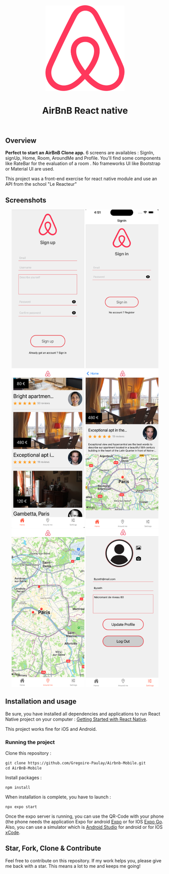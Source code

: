 <h2 align="center">

<img
		width="250"
		alt="AirBnB app - React Native"
		src="assets/logo.png">

</h2>

<h1 align="center">
AirBnB React native
</h1>

<br/>


## Overview


**Perfect to start an AirBnB Clone app.** 6 screens are availables : SignIn, signUp, Home, Room, AroundMe and Profile. You'll find some components like RateBar for the evaluation of a room . No frameworks UI like Bootstrap or Material UI are used.

This project was a front-end exercise for react native module and use an API from the school "Le Reacteur"

## Screenshots

<div align="center">

<img width="230" height="500" alt="Signup Screen" src="assets/screens/Sign-Up.png" />
<img width="230" height="500" alt="Signin Screen" src="assets/screens/Sign-In.png" />

<img width="230" height="500" alt="Home Screen" src="assets/screens/Home.png" />
<img width="230" height="500" alt="Room Screen" src="assets/screens/Room.png" />
<img width="230" height="500" alt="AroundMe Screen" src="assets/screens/AroundMe.png" />
<img width="230" height="500" alt="Profile Screen" src="assets/screens/Setting.png" />

</div>

## Installation and usage

Be sure, you have installed all dependencies and applications to run React Native project on your computer : [Getting Started with React Native](https://facebook.github.io/react-native/docs/getting-started).

This project works fine for iOS and Android.

### Running the project

Clone this repository :

```
git clone https://github.com/Gregoire-Paulay/Airbnb-Mobile.git
cd AirBnB-Mobile
```

Install packages :

```
npm install

```

When installation is complete, you have to launch :

```
npx expo start

```

Once the expo server is running, you can use the QR-Code with your phone (the phone needs the application Expo for android [Expo](https://play.google.com/store/apps/details?id=host.exp.exponent&hl=fr&gl=US) or for IOS [Expo Go](https://apps.apple.com/fr/app/expo-go/id982107779).
Also, you can use a simulator which is [Android Studio](https://developer.android.com/studio) for android or for IOS [xCode](https://apps.apple.com/fr/app/xcode/id497799835?mt=12).

## Star, Fork, Clone & Contribute

Feel free to contribute on this repository. If my work helps you, please give me back with a star. This means a lot to me and keeps me going!
